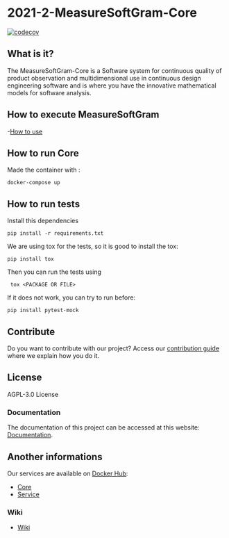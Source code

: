 # 2021-2-MeasureSoftGram-Core

[![codecov](https://codecov.io/gh/fga-eps-mds/2021-2-MeasureSoftGram-Core/branch/develop/graph/badge.svg?token=XRPXP8LH9I)](https://app.codecov.io/gh/fga-eps-mds/2021-2-MeasureSoftGram-Core)

## What is it?

The MeasureSoftGram-Core is a Software system for continuous quality of product observation and multidimensional use in continuous design engineering software and is where you have the innovative mathematical models for software analysis.

## How to execute MeasureSoftGram
-[How to use](https://fga-eps-mds.github.io/2021-2-MeasureSoftGram-Doc/docs/artifact/how_to_use)

## How to run Core

Made the container with :

```
docker-compose up
```

## How to run tests

Install this dependencies

```
pip install -r requirements.txt
```

We are using tox for the tests, so it is good to install the tox:

```
pip install tox
```

Then you can run the tests using
```
 tox <PACKAGE OR FILE>
```

If it does not work, you can try to run before: 
```
pip install pytest-mock
```

## Contribute

Do you want to contribute with our project? Access our [contribution guide](https://github.com/fga-eps-mds/2021-2-MeasureSoftGram-Core/blob/develop/CONTRIBUTING.md) where we explain how you do it. 

## License

AGPL-3.0 License

### Documentation

The documentation of this project can be accessed at this website: [Documentation](https://github.com/fga-eps-mds/2021-2-MeasureSoftGram-Doc).

## Another informations

Our services are available on [Docker Hub](https://hub.docker.com/):
- [Core](https://hub.docker.com/r/measuresoftgram/core)
- [Service](https://hub.docker.com/r/measuresoftgram/service)

### Wiki
- [Wiki](https://fga-eps-mds.github.io/2021-2-MeasureSoftGram-Doc/)

